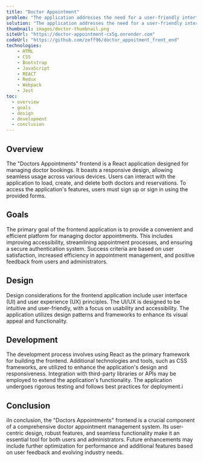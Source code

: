 ```yaml
---
title: "Doctor Appointment"
problem: "The application addresses the need for a user-friendly interface for managing doctor appointments. By streamlining the process of booking and managing appointments, it aims to enhance the overall experience for both users and administrators. The target audience includes patients seeking appointments and healthcare providers managing their schedules."
solution: "The application addresses the need for a user-friendly interface for managing doctor appointments. By streamlining the process of booking and managing appointments, it aims to enhance the overall experience for both users and administrators. The target audience includes patients seeking appointments and healthcare providers managing their schedules."
thumbnail: images/doctor-thumbnail.png
siteUrl: "https://doctor-appointment-cx5g.onrender.com"
codeUrl: "https://github.com/zeff96/doctor_appoitment_front_end"
technologies:
    - HTML
    - CSS
    - Bootstrap
    - JavaScript
    - REACT
    - Redux
    - Webpack
    - Jest
toc:
  - overview
  - goals
  - design
  - development
  - conclusion
---
```


## Overview

The "Doctors Appointments" frontend is a React application designed for managing doctor bookings. It boasts a responsive design, allowing seamless usage across various devices. Users can interact with the application to load, create, and delete both doctors and reservations. To access the application's features, users must sign up or sign in using the provided forms.

## Goals

The primary goal of the frontend application is to provide a convenient and efficient platform for managing doctor appointments. This includes improving accessibility, streamlining appointment processes, and ensuring a secure authentication system. Success criteria are based on user satisfaction, increased efficiency in appointment management, and positive feedback from users and administrators.

## Design

Design considerations for the frontend application include user interface (UI) and user experience (UX) principles. The UI/UX is designed to be intuitive and user-friendly, with a focus on usability and accessibility. The application utilizes design patterns and frameworks to enhance its visual appeal and functionality.

## Development
The development process involves using React as the primary framework for building the frontend. Additional technologies and tools, such as CSS frameworks, are utilized to enhance the application's design and responsiveness. Integration with third-party libraries or APIs may be employed to extend the application's functionality. The application undergoes rigorous testing and follows best practices for deployment.i

## Conclusion

iIn conclusion, the "Doctors Appointments" frontend is a crucial component of a comprehensive doctor appointment management system. Its user-centric design, robust features, and seamless functionality make it an essential tool for both users and administrators. Future enhancements may include further optimization for performance and additional features based on user feedback and evolving industry needs.

